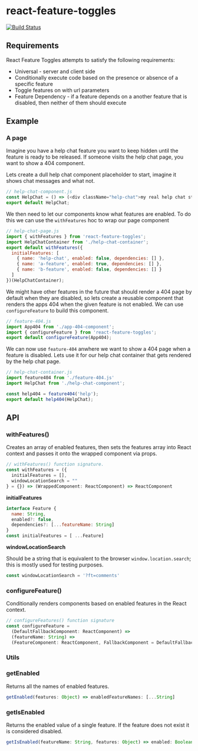 # react-feature-toggles

[![Build Status](https://travis-ci.com/paralleldrive/react-feature-toggles.svg?token=Ba8H1FN3UT5CqqFhs2AM&branch=master)](https://travis-ci.com/paralleldrive/react-feature-toggles)

## Requirements

React Feature Toggles attempts to satisfy the following requirements:

* Universal - server and client side
* Conditionally execute code based on the presence or absence of a specific feature
* Toggle features on with url parameters
* Feature Dependency - if a feature depends on a another feature that is disabled, then neither of them should execute


## Example

### A page
Imagine you have a help chat feature you want to keep hidden until the feature is ready to be released.
If someone visits the help chat page, you want to show a 404 component.

Lets create a dull help chat component placeholder to start, imagine it shows chat messages and what not. 
```javascript
// help-chat-component.js
const HelpChat = () => (<div className="help-chat">my real help chat stuff goes here..</div>
export default HelpChat;
```

We then need to let our components know what features are enabled. To do this we can use the `withFeatures` hoc to wrap our page component

```javascript
// help-chat-page.js
import { withFeatures } from 'react-feature-toggles';
import HelpChatContainer from './help-chat-container';
export default withFeatures({
  initialFeatures: [
    { name: 'help-chat', enabled: false, dependencies: [] },
    { name: 'a-feature', enabled: true, dependencies: [] },
    { name: 'b-feature', enabled: false, dependencies: [] }
  ]
})(HelpChatContainer);
```


We might have other features in the future that should render a 404 page by default when they are disabled, so lets create a reusable component that renders the apps 404 when the given feature is not enabled. We can use `configureFeature` to build this component.

```javascript
// feature-404.js
import App404 from './app-404-component';
import { configureFeature } from 'react-feature-toggles';
export default configureFeature(App404);
```

We can now use `feature-404` anwhere we want to show a 404 page when a feature is disabled. Lets use it for our help chat container that gets rendered by the help chat page.

```javascript
// help-chat-container.js
import feature404 from './feature-404.js'
import HelpChat from './help-chat-component';

const help404 = feature404('help');
export default help404(HelpChat);
```



## API

### withFeatures()

Creates an array of enabled features, then sets the features array into React context and passes it onto the wrapped component via props.



```javascript
// withFeatures() function signature.
const withFeatures = ({
  initialFeatures = [],
  windowLocationSearch = ""
} = {}) => (WrappedComponent: ReactComponent) => ReactComponent
```

__initialFeatures__

```javascript
interface Feature {
  name: String,
  enabled?: false,
  dependencies?: [...featureName: String]
}
const initialFeatures = [ ...Feature]
```

__windowLocationSearch__

Should be a string that is equivalent to the browser `window.location.search`; this is mostly used for testing purposes.

```javascript
const windowLocationSearch = '?ft=comments'
```

### configureFeature()

Conditionally renders components based on enabled features in the React context.

```javascript
// configureFeatures() function signature
const configureFeature =
  (DefaultFallbackComponent: ReactComponent) =>
  (featureName: String) =>
  (FeatureComponent: ReactComponent, FallbackComponent = DefaultFallbackComponent) => ReactComponent
```

### Utils

### getEnabled
Returns all the names of enabled features.

```javascript
getEnabled(features: Object) => enabledFeatureNames: [...String]
```

### getIsEnabled
Returns the enabled value of a single feature. If the feature does not exist it is considered disabled.

```javascript
getIsEnabled(featureName: String, features: Object) => enabled: Boolean
```
